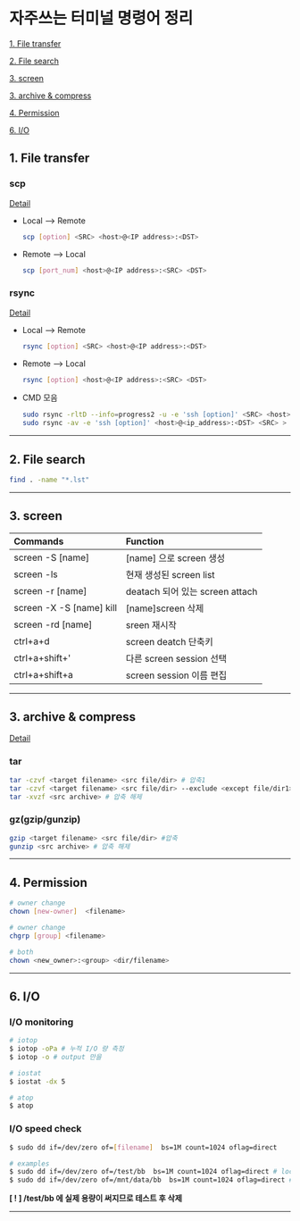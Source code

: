 # 자주쓰는 터미널 명령어 정리

  [1. File transfer](#1.-File-transfer)

  [2. File search](#2.-File-search)


  [3. screen](#3.-screen)
  
  [3. archive & compress](#3.-archive-&-compress)

  [4. Permission](#4.-Permission)
  
  [6. I/O](#6.-I/O)

## 1. File transfer <a name="1.-File-transfer"></a>

  ### scp
  [Detail](https://twpower.github.io/138-send-file-using-scp-command)
  
  * Local --> Remote
    ```bash
    scp [option] <SRC> <host>@<IP address>:<DST>
    ```
  * Remote --> Local
    ```bash
    scp [port_num] <host>@<IP address>:<SRC> <DST>
    ```

  ### rsync
  [Detail](https://blueyikim.tistory.com/562)

  * Local --> Remote
    ```bash
    rsync [option] <SRC> <host>@<IP address>:<DST>
    ```
  * Remote --> Local
    ```bash
    rsync [option] <host>@<IP address>:<SRC> <DST>
    ```
  * CMD 모음
    ```bash
    sudo rsync -rltD --info=progress2 -u -e 'ssh [option]' <SRC> <host>@<ip_address>:<DST> > trans.log 2>&1
    sudo rsync -av -e 'ssh [option]' <host>@<ip_address>:<DST> <SRC> > trans.log 2>&1
    ```

---
## 2. File search <a name="2.-File-search"></a>

  ```bash
  find . -name "*.lst"
  ```

---

## 3. screen <a name="3.-screen"></a>

  |Commands|Function|
  |:----|:----|
  |screen -S [name]|[name] 으로 screen 생성|
  |screen -ls|현재 생성된 screen list |
  |screen -r [name]|deatach 되어 있는 screen attach|
  |screen -X -S [name] kill|[name]screen 삭제|
  |screen -rd [name]|sreen 재시작|
  |ctrl+a+d|screen deatch 단축키|
  |ctrl+a+shift+'|다른 screen session  선택|
  |ctrl+a+shift+a|screen session 이름 편집|



---


## 3. archive & compress <a name="3.-archive-&-compress"></a>

  [Detail](https://ifuwanna.tistory.com/31)
  
  ### tar
  ```bash
  tar -czvf <target filename> <src file/dir> # 압축1
  tar -czvf <target filename> <src file/dir> --exclude <except file/dir1> # 압축2
  tar -xvzf <src archive> # 압축 해제  
  ```

  ### gz(gzip/gunzip)
  ```bash
  gzip <target filename> <src file/dir> #압축
  gunzip <src archive> # 압축 해제
  ```


---
## 4. Permission <a name="4.-Permission"></a>
  ```bash
  # owner change
  chown [new-owner]  <filename>

  # owner change
  chgrp [group] <filename>
  
  # both
  chown <new_owner>:<group> <dir/filename>

  ```
---

## 6. I/O <a name="6.-I/O"></a>

  ### I/O monitoring
  ```bash
  # iotop
  $ iotop -oPa # 누적 I/O 량 측정
  $ iotop -o # output 만을 

  # iostat
  $ iostat -dx 5

  # atop
  $ atop

  ```

  ### I/O speed check
  ```bash
  $ sudo dd if=/dev/zero of=[filename]  bs=1M count=1024 oflag=direct

  # examples 
  $ sudo dd if=/dev/zero of=/test/bb  bs=1M count=1024 oflag=direct # local domain
  $ sudo dd if=/dev/zero of=/mnt/data/bb  bs=1M count=1024 oflag=direct # mount domain
  ```
  **[ ! ] /test/bb 에 실제 용량이 써지므로 테스트 후 삭제**

---

